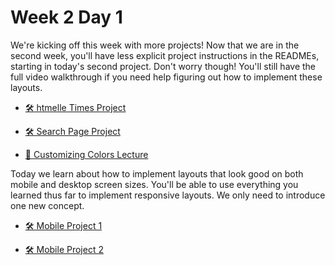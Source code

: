 # Week 2 Day 1

We're kicking off this week with more projects! Now that we are in the second week, you'll have less
explicit project instructions in the READMEs, starting in today's second project. Don't worry
though! You'll still have the full video walkthrough if you need help figuring out how to implement
these layouts.

- [🛠️ htmelle Times Project](./htmelle_times_project/)

- [🛠️ Search Page Project](./search_page_project/)

- [🎥 Customizing Colors Lecture](https://vimeo.com/732799055)

Today we learn about how to implement layouts that look good on both mobile and desktop screen sizes. You'll be able to use everything you learned thus far to implement responsive layouts. We only need to introduce one new concept.

- [🛠️ Mobile Project 1](./mobile_project_1/)

- [🛠️ Mobile Project 2](./mobile_project_2/)
